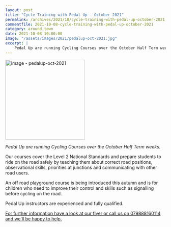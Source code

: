 ```yaml
---
layout: post
title: "Cycle Training with Pedal Up - October 2021"
permalink: /archives/2021/10/cycle-training-with-pedal-up-october-2021.html
commentfile: 2021-10-08-cycle-training-with-pedal-up-october-2021
category: around_town
date: 2021-10-08 10:00:00
image: "/assets/images/2021/pedalup-oct-2021.jpg"
excerpt: |
    Pedal Up are running Cycling Courses over the October Half Term weeks.
---
```

<a href="/assets/images/2021/pedalup-oct-2021.jpg" title="Click for a larger image"><img src="/assets/images/2021/pedalup-oct-2021-thumb.jpg" width="250" alt="Image - pedalup-oct-2021"  class="photo right"/></a>

*Pedal Up are running Cycling Courses over the October Half Term weeks.*

Our courses cover the Level 2 National Standards and prepare students to ride on the road safely by teaching them about correct road positions, observational skills, priorities at junctions and communicating with other road users.

An off road playground course is being introduced this autumn and is for children who need to improve their control and skills such as signalling before cycling on the road.

Pedal Up instructors are experienced and fully qualified.

[For further information have a look at our flyer or call us on 079888160114 and we'll be happy to help.](https://www.pedalup.co.uk/)
